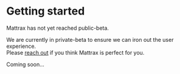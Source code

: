# Getting started

<WarningNote>
  Mattrax has not yet reached public-beta.

  We are currently in private-beta to ensure we can iron out the user experience. <br /> Please [reach out](mailto:hello@mattrax.app) if you think Mattrax is perfect for you.
</WarningNote>

Coming soon...

<!-- TODO: Onboarding guide for new users.

Pre-requisites:
 - Supported identity provider - EntraID

Guide:
 - Create tenant
 - Configure slug
 - Setup identity provider

How to enroll your first device? -->
